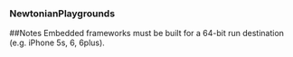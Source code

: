 ### NewtonianPlaygrounds


##Notes
Embedded frameworks must be built for a 64-bit run destination (e.g. iPhone 5s, 6, 6plus).